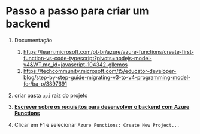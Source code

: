 # Passo a passo para criar um backend

1. Documentação
   1. https://learn.microsoft.com/pt-br/azure/azure-functions/create-first-function-vs-code-typescript?pivots=nodejs-model-v4&WT.mc_id=javascript-104342-gllemos
   2. https://techcommunity.microsoft.com/t5/educator-developer-blog/step-by-step-guide-migrating-v3-to-v4-programming-model-for/ba-p/3897691

2. criar pasta `api` raiz do projeto
3. **[Escrever sobre os requisitos para desenvolver o backend com Azure Functions](https://techcommunity.microsoft.com/t5/educator-developer-blog/step-by-step-guide-migrating-v3-to-v4-programming-model-for/ba-p/3897691)**
4. Clicar em F1 e selecionar `Azure Functions: Create New Project...`